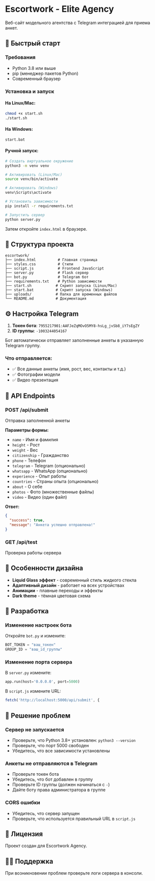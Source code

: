 # Escortwork - Elite Agency

Веб-сайт модельного агентства с Telegram интеграцией для приема анкет.

## 🚀 Быстрый старт

### Требования
- Python 3.8 или выше
- pip (менеджер пакетов Python)
- Современный браузер

### Установка и запуск

#### На Linux/Mac:
```bash
chmod +x start.sh
./start.sh
```

#### На Windows:
```bash
start.bat
```

#### Ручной запуск:
```bash
# Создать виртуальное окружение
python3 -m venv venv

# Активировать (Linux/Mac)
source venv/bin/activate

# Активировать (Windows)
venv\Scripts\activate

# Установить зависимости
pip install -r requirements.txt

# Запустить сервер
python server.py
```

Затем откройте `index.html` в браузере.

## 📁 Структура проекта

```
escortwork/
├── index.html          # Главная страница
├── styles.css          # Стили
├── script.js           # Frontend JavaScript
├── server.py           # Flask сервер
├── bot.py              # Telegram бот
├── requirements.txt    # Python зависимости
├── start.sh           # Скрипт запуска (Linux/Mac)
├── start.bat          # Скрипт запуска (Windows)
├── uploads/           # Папка для временных файлов
└── README.md          # Документация
```

## ⚙️ Настройка Telegram

1. **Токен бота**: `7955217901:AAFJeZqMOvO5MY8-hsLg_jvSb8_iY7sEgZY`
2. **ID группы**: `-1003244054167`

Бот автоматически отправляет заполненные анкеты в указанную Telegram группу.

### Что отправляется:
- ✅ Все данные анкеты (имя, рост, вес, контакты и т.д.)
- ✅ Фотографии модели
- ✅ Видео презентация

## 🔧 API Endpoints

### POST /api/submit
Отправка заполненной анкеты

**Параметры формы:**
- `name` - Имя и фамилия
- `height` - Рост
- `weight` - Вес
- `citizenship` - Гражданство
- `phone` - Телефон
- `telegram` - Telegram (опционально)
- `whatsapp` - WhatsApp (опционально)
- `experience` - Опыт работы
- `countries` - Страны опыта (опционально)
- `about` - О себе
- `photos` - Фото (множественные файлы)
- `video` - Видео (один файл)

**Ответ:**
```json
{
  "success": true,
  "message": "Анкета успешно отправлена!"
}
```

### GET /api/test
Проверка работы сервера

## 🎨 Особенности дизайна

- **Liquid Glass эффект** - современный стиль жидкого стекла
- **Адаптивный дизайн** - работает на всех устройствах
- **Анимации** - плавные переходы и эффекты
- **Dark theme** - тёмная цветовая схема

## 📝 Разработка

### Изменение настроек бота

Откройте `bot.py` и измените:
```python
BOT_TOKEN = "ваш_токен"
GROUP_ID = "ваш_id_группы"
```

### Изменение порта сервера

В `server.py` измените:
```python
app.run(host='0.0.0.0', port=5000)
```

В `script.js` измените URL:
```javascript
fetch('http://localhost:5000/api/submit', {
```

## 🐛 Решение проблем

### Сервер не запускается
- Проверьте, что Python 3.8+ установлен: `python3 --version`
- Проверьте, что порт 5000 свободен
- Убедитесь, что все зависимости установлены

### Анкеты не отправляются в Telegram
- Проверьте токен бота
- Убедитесь, что бот добавлен в группу
- Проверьте ID группы (должен начинаться с `-`)
- Дайте боту права администратора в группе

### CORS ошибки
- Убедитесь, что сервер запущен
- Проверьте, что используется правильный URL в `script.js`

## 📄 Лицензия

Проект создан для Escortwork Agency.

## 👨‍💻 Поддержка

При возникновении проблем проверьте логи сервера в консоли.
